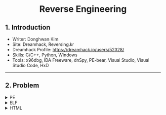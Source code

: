 <h1 align="center">Reverse Engineering</h1>

## 1. Introduction
- Writer: Donghwan Kim
- Site: Dreamhack, Reversing.kr
- Dreamhack Profile: https://dreamhack.io/users/52328/
- Skills: C/C++, Python, Windows
- Tools: x96dbg, IDA Freeware, dnSpy, PE-bear, Visual Studio, Visual Studio Code, HxD

---

## 2. Problem
<details>
  <summary>PE</summary>
  
  - [001.Problem - rev-basic-0](/PE/001_Problem/README.md)
  - [002.Problem - rev-basic-1](/PE/002_Problem/README.md)
  - [003.Problem - Inject ME!!!](/PE/003_Problem/README.md)
  - [004.Problem - rev-basic-8](/PE/004_Problem/README.md)
  - [005.Problem - rev-basic-6](/PE/005_Problem/README.md)
  - [006.Problem - rev-basic-4](/PE/006_Problem/README.md)
  - [007.Problem - rev-basic-3](/PE/007_Problem/README.md)
  - [008.Problem - rev-basic-2](/PE/008_Problem/README.md)
  - [009.Problem - patch](/PE/009_Problem/README.md)
  - [010.Problem - Easy_CrackMe](/PE/010_Problem/README.md)
  - [011.Problem - [wargame.kr] DLL with notepad](/PE/011_Problem/README.md)
  - [012.Problem - rev-basic-7](/PE/012_Problem/README.md)
  - [013.Problem - What is your name?](/PE/013_Problem/README.md)
  - [014.Problem - rev-basic-5](/PE/014_Problem/README.md)
  - [015.Problem - rev-basic-9](/PE/015_Problem/README.md)
  - [016.Problem - Kick the door](/PE/016_Problem/README.md)
  - [017.Problem - babycmp](/PE/017_Problem/README.md)
  - [018.Problem - You shall not pass](/PE/018_Problem/README.md)
  - [019.Problem - Easy Keygen](/PE/019_Problem/README.md)
  - [020.Problem - Direct3D FPS](/PE/020_Problem/README.md)
  - [021.Problem - CSHOP](/PE/021_Problem/README.md)
  - [022.Problem - CSharp](/PE/022_Problem/README.md)
</details>

<details>
  <summary>ELF</summary>
  
  - [001.Problem - power cube](/ELF/001_Problem/README.md)
  - [002.Problem - ptrace_block](/ELF/002_Problem/README.md)
</details>

<details>
  <summary>HTML</summary>
  
  - [001.Problem - Secure Mail](/HTML/001_Problem/README.md)
</details>
